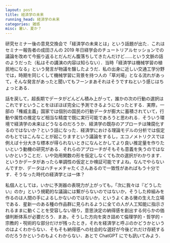 ```yaml
---
layout: post
title: 経済学の未来
running_head: 経済学の未来
categories: 雑感
misc: 暑い．夏か？
---
```


研究セミナー後の意見交換会で「経済学の未来とは」という話題が出た．これはセミナー報告者の成田さんの 2019 年日経学会のチュートリアルセッションでの議論を改めて今振り返るとだんだん腹落ちしてきたんだけど……という文脈の話のようだった（私はその講演の内容は知らない）．当時「経済学は機械学習の植民地になる」という発言が物議を醸したようだ．私の出身に近しい交通工学分野では，時期を同じくして機械学習に背景を持つ人の「草刈場」となる流れがあって，そんな発言があったと聞いてもフーンまあそれはそうですねという感じはちょっとある．

話を戻して，超長期でデータがどんどん積み上がって，誰かの次の行動の選択はこれですということをほぼほぼ完全に予測できるようになったとする．実際，一部の「権威主義」国家では個別の国民の行動データが膨大に蓄積されていて，行動や属性の推定など相当な精度で既に実行可能であろうと思われる．そういう環境で経済学の未来はどうなるのだろうか．経済学の既存のアプローチは陳腐化するのではないか？という話になった．経済学における理論モデルの分析では仮定のもとではこんなことが起こりますという議論をするし，エコノメトリクスでは例えば十分大きな標本が得られないときになんとかしてより良い推定量を作りたいという動機の研究がある．それらのアプローチがそもそも意義を失うのではないかということだ．いや効用関数の形を仮定しなくても次の選択がわかります．というかデータがあったら単調性の仮定とか検証可能ですよね，なんでやらないんですか．データはハチャメチャたくさんあるので一致性があればもう十分です．そうなった時代の経済学とは一体？

私個人としては，いかに予測器の表現力が上がっても，「次に我々は『どうしたい』のか」という規範的な議論には繋がらないのではないか，そうした枠組みを作るのは人間の手によるしかないのではないか，というよくある黴の生えた立場である．星新一のある種の作品群に見られるように全ての人が人工知能に指示されるままに動くことを受容しない限り，意思決定の納得感を創出する何らかの価値判断体系が必要だろう．まあ，そうした方向を突き詰めて倫理学的・哲学的・宗教的・呪術的な部分だけが残ったとき，それを経済学と呼ぶのかどうかというのはよくわからない．そもそも納得感への社会的な選好が今後どれだけ存続するのだろうかというのもよくわからない．あとで ChatGPT にでも訊いてみよう．
